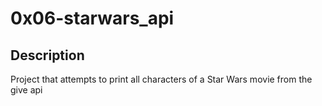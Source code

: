 # 0x06-starwars_api

## Description

Project that attempts to print all characters of a Star Wars movie
from the give api
